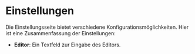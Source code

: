 # Einstellungen

Die Einstellungsseite bietet verschiedene Konfigurationsmöglichkeiten. Hier ist eine Zusammenfassung der Einstellungen:

- **Editor**: Ein Textfeld zur Eingabe des Editors.

